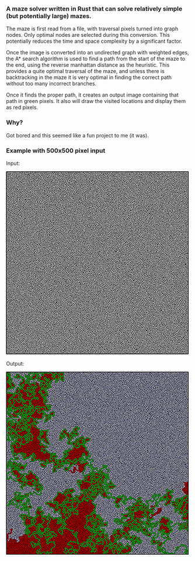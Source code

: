 ### A maze solver written in Rust that can solve relatively simple (but potentially large) mazes.

The maze is first read from a file, with traversal pixels turned 
into graph nodes. Only optimal nodes are selected during this conversion.
This potentially reduces the time and space complexity by a significant
factor.

Once the image is converted into an undirected graph with weighted edges, 
the A* search algorithm is used to find a path from the start of the maze to
the end, using the reverse manhattan distance as the heuristic.  This provides
a quite optimal traversal of the maze, and unless there is backtracking in the
maze it is very optimal in finding the correct path without too many incorrect
branches.

Once it finds the proper path, it creates an output image containing that path
in green pixels. It also will draw the visited locations and display them as 
red pixels.

### Why?
Got bored and this seemed like a fun project to me (it was).

### Example with 500x500 pixel input
Input:

![500in](example/500.png)

Output:

![500out](example/500out.png)